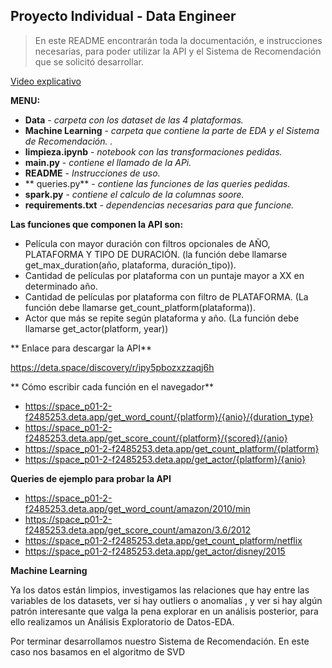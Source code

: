## Proyecto Individual - Data Engineer 


> En este README encontrarán toda la documentación, e instrucciones necesarias, para poder utilizar la API y el Sistema de Recomendación que se  solicitó desarrollar.

[Video explicativo](https://www.youtube.com/watch?v=D02HngLv77A)

**MENU:** 
* **Data** - _carpeta con los dataset de las 4 plataformas._
* **Machine Learning** - _carpeta que contiene la parte de EDA y el Sistema de Recomendación. ._
* **limpieza.ipynb** - _notebook con las transformaciones pedidas._
* **main.py** - _contiene el llamado de la APi._
* **README** - _Instrucciones de uso._
* ** queries.py** - _contiene las funciones de las queries pedidas._
* **spark.py** - _contiene el calculo de la columnas soore._ 
* **requirements.txt** - _dependencias necesarias para que funcione._

**Las funciones que componen la API son:**

-  Película con mayor duración con filtros opcionales de AÑO, PLATAFORMA Y TIPO DE DURACIÓN. (la función debe llamarse get_max_duration(año, plataforma, duración_tipo)). <br>
-  Cantidad de películas por plataforma con un puntaje mayor a XX en determinado año. <br>
-  Cantidad de películas por plataforma con filtro de PLATAFORMA. (La función debe llamarse get_count_platform(plataforma)). <br>
- Actor que más se repite según plataforma y año. (La función debe llamarse get_actor(platform, year)) <br>


** Enlace para descargar la API**

https://deta.space/discovery/r/ipy5pbozxzzaqj6h

** Cómo escribir cada función en el navegador**

- https://space_p01-2-f2485253.deta.app/get_word_count/{platform}/{anio}/{duration_type}
- https://space_p01-2-f2485253.deta.app/get_score_count/{platform}/{scored}/{anio}
- https://space_p01-2-f2485253.deta.app/get_count_platform/{platform}
- https://space_p01-2-f2485253.deta.app/get_actor/{platform}/{anio}

**Queries de ejemplo para probar la API**

- https://space_p01-2-f2485253.deta.app/get_word_count/amazon/2010/min
- https://space_p01-2-f2485253.deta.app/get_score_count/amazon/3.6/2012
- https://space_p01-2-f2485253.deta.app/get_count_platform/netflix
- https://space_p01-2-f2485253.deta.app/get_actor/disney/2015



**Machine Learning**


Ya los datos están limpios, investigamos las relaciones que hay entre las variables de los datasets, ver si hay outliers o anomalías , y ver si hay algún patrón interesante que valga la pena explorar en un análisis posterior, para ello realizamos un Análisis Exploratorio de Datos-EDA.

Por terminar desarrollamos nuestro Sistema de Recomendación. En este caso nos basamos en el algoritmo de SVD


